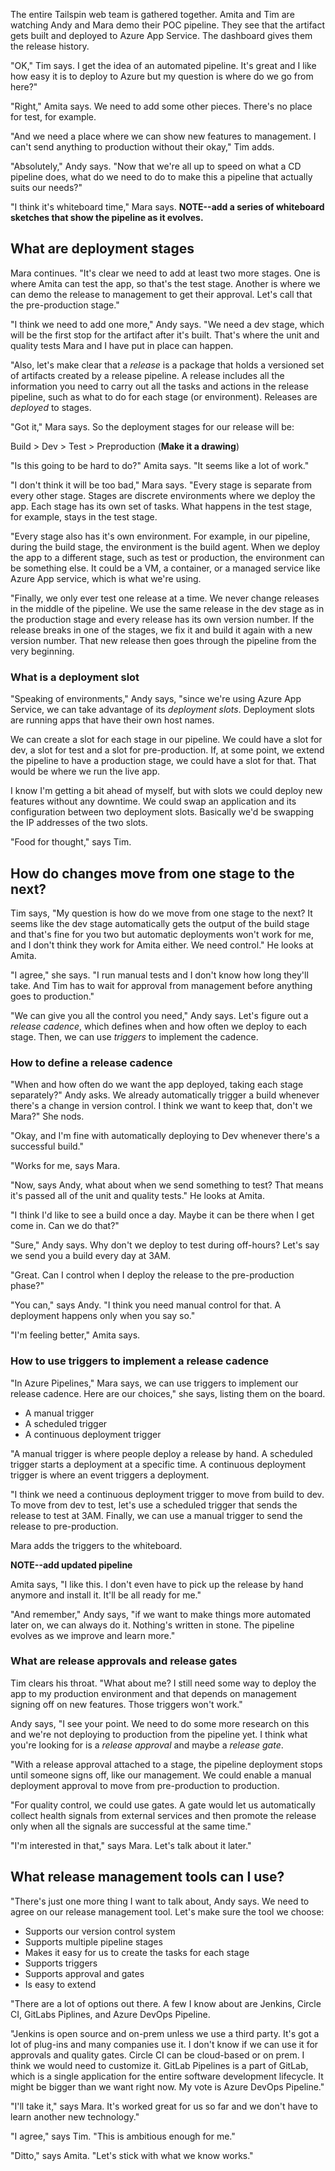 The entire Tailspin web team is gathered together. Amita and Tim are watching Andy and Mara demo their POC pipeline. They see that the artifact gets built and deployed to Azure App Service. The dashboard gives them the release history.

"OK," Tim says. I get the idea of an automated pipeline. It's great and I like how easy it is to deploy to Azure but my question is where do we go from here?"

"Right," Amita says. We need to add some other pieces. There's no place for test, for example. 

"And we need a place where we can show new features to management. I can't send anything to production without their okay," Tim adds.

"Absolutely," Andy says. "Now that we're all up to speed on what a CD pipeline does, what do we need to do to make this a pipeline that actually suits our needs?"

"I think it's whiteboard time," Mara says. **NOTE--add a series of whiteboard sketches that show the pipeline as it evolves.**

## What are deployment stages

Mara continues. "It's clear we need to add at least two more stages. One is where Amita can test the app, so that's the test stage. Another is where we can demo the release to management to get their approval. Let's call that the pre-production stage."

"I think we need to add one more," Andy says. "We need a dev stage, which will be the first stop for the artifact after it's built. That's where the unit and quality tests Mara and I have put in place can happen. 

"Also, let's make clear that a *release* is a package that holds a versioned set of artifacts created by a release pipeline. A release includes all the information you need to carry out all the tasks and actions in the release pipeline, such as what to do for each stage (or environment). Releases are *deployed* to stages. 

"Got it," Mara says. So the deployment stages for our release will be:

Build > Dev > Test > Preproduction (**Make it a drawing**)

"Is this going to be hard to do?" Amita says. "It seems like a lot of work."

"I don't think it will be too bad," Mara says. "Every stage is separate from every other stage. Stages are discrete environments where we deploy the app. Each stage has its own set of tasks. What happens in the test stage, for example, stays in the test stage.

"Every stage also has it's own environment. For example, in our pipeline, during the build stage, the environment is the build agent. When we deploy the app to a different stage, such as test or production, the environment can be something else. It could be a VM, a container, or a managed service like Azure App service, which is what we're using. 

"Finally, we only ever test one release at a time. We never change releases in the middle of the pipeline. We use the same release in the dev stage as in the production stage and every release has its own version number. If the release breaks in one of the stages, we fix it and build it again with a new version number. That new release then goes through the pipeline from the very beginning.

### What is a deployment slot

"Speaking of environments," Andy says, "since we're using Azure App Service, we can take advantage of its <i>deployment slots</i>. Deployment slots are running apps that have their own host names. 

We can create a slot for each stage in our pipeline. We could have a slot for dev, a slot for test and a slot for pre-production. If, at some point, we extend the pipeline to have a production stage, we could have a slot for that. That would be where we run the live app. 

I know I'm getting a bit ahead of myself, but with slots we could deploy new features without any downtime. We could swap an application and its configuration between two deployment slots. Basically we'd be swapping the IP addresses of the two slots.

"Food for thought," says Tim.

## How do changes move from one stage to the next?

Tim says, "My question is how do we move from one stage to the next? It seems like the dev stage automatically gets the output of the build stage and that's fine for you two but automatic deployments won't work for me, and I don't think they work for Amita either. We need control." He looks at Amita.

"I agree," she says. "I run manual tests and I don't know how long they'll take. And Tim has to wait for approval from management before anything goes to production."

"We can give you all the control you need," Andy says. Let's figure out a <i>release cadence</i>, which defines when and how often we deploy to each stage. Then, we can use <i>triggers</i> to implement the cadence. 

### How to define a release cadence
"When and how often do we want the app deployed, taking each stage separately?" Andy asks. We already automatically trigger a build whenever there's a change in version control. I think we want to keep that, don't we Mara?" She nods.

"Okay, and I'm fine with automatically deploying to Dev whenever there's a successful build." 

"Works for me, says Mara.

"Now, says Andy, what about when we send something to test? That means it's passed all of the unit and quality tests." He looks at Amita.

"I think I'd like to see a build once a day. Maybe it can be there when I get come in. Can we do that?"

"Sure," Andy says. Why don't we deploy to test during off-hours? Let's say we send you a build every day at 3AM.

"Great. Can I control when I deploy the release to the pre-production phase?"

"You can," says Andy. "I think you need manual control for that. A deployment happens only when you say so."

"I'm feeling better," Amita says. 

### How to use triggers to implement a release cadence

"In Azure Pipelines," Mara says, we can use triggers to implement our release cadence. Here are our choices," she says, listing them on the board.

* A manual trigger
* A scheduled trigger
* A continuous deployment trigger 

"A manual trigger is where people deploy a release by hand. A scheduled trigger starts a deployment at a specific time. A continuous deployment trigger is where an event triggers a deployment.

 "I think we need a continuous deployment trigger to move from build to dev. To move from dev to test, let's use a scheduled trigger that sends the release to test at 3AM. Finally, we can use a manual trigger to send the release to pre-production.

Mara adds the triggers to the whiteboard.

**NOTE--add updated pipeline**

Amita says, "I like this. I don't even have to pick up the release by hand anymore and install it. It'll be all ready for me."

"And remember," Andy says, "if we want to make things more automated later on, we can always do it. Nothing's written in stone. The pipeline evolves as we improve and learn more."

### What are release approvals and release gates

Tim clears his throat. "What about me? I still need some way to deploy the app to my production environment and that depends on management signing off on new features. Those triggers won't work."

Andy says, "I see your point. We need to do some more research on this and we're not deploying to production from the pipeline yet. I think what you're looking for is a <i>release approval</i> and maybe a <i>release gate</i>.

"With a release approval attached to a stage, the pipeline deployment stops until someone signs off, like our management. We could enable a manual deployment approval to move from pre-production to production.

"For quality control, we could use gates. A gate would let us automatically  collect health signals from external services and then promote the release only when all the signals are successful at the same time."

"I'm interested in that," says Mara. Let's talk about it later."

## What release management tools can I use?

"There's just one more thing I want to talk about, Andy says. We need to agree on our release management tool. Let's make sure the tool we choose:

* Supports our version control system
* Supports multiple pipeline stages
* Makes it easy for us to create the tasks for each stage
* Supports triggers
* Supports approval and gates
* Is easy to extend

"There are a lot of options out there. A few I know about are Jenkins, Circle CI, GitLabs Piplines, and Azure DevOps Pipeline.

"Jenkins is open source and on-prem unless we use a third party. It's got a lot of plug-ins and many companies use it. I don't know if we can use it for approvals and quality gates. Circle CI can be cloud-based or on prem. I think we would need to customize it. GitLab Pipelines is a part of GitLab, which is a single application for the entire software development lifecycle. It might be bigger than we want right now. My vote is Azure DevOps Pipeline."

"I'll take it," says Mara. It's worked great for us so far and we don't have to learn another new technology."

"I agree," says Tim. "This is ambitious enough for me." 

"Ditto," says Amita. "Let's stick with what we know works."

